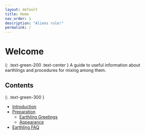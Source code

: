 ```yaml
---
layout: default
title: Home
nav_order: 1
description: "Aliens rule!"
permalink: /
---
```


# Welcome
{: .text-green-200 .text-center }
A guide to useful information about earthlings and procedures for mixing among them.
## Contents
{: .text-green-300 }
+ [Introduction](https://scottgreenhorn.github.io/Hit-the-Mark-doc/docs/Introduction.html)
+ [Preparation](https://scottgreenhorn.github.io/Hit-the-Mark-doc/docs/preparation/Preparation.md)
  + [Earthling Greetings](docs/preparation/Greetings.md)
  + [Appearance](docs/preparation/Appearance.md)
+ [Earthling FAQ](docs/EarthlingFAQ.md)

